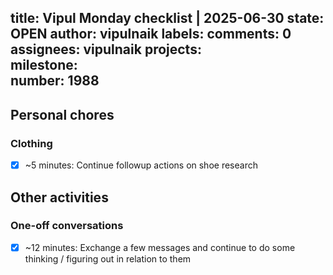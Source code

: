 title:	Vipul Monday checklist | 2025-06-30
state:	OPEN
author:	vipulnaik
labels:	
comments:	0
assignees:	vipulnaik
projects:	
milestone:	
number:	1988
--
## Personal chores

### Clothing

- [x] ~5 minutes: Continue followup actions on shoe research

## Other activities

### One-off conversations

- [x] ~12 minutes: Exchange a few messages and continue to do some thinking / figuring out in relation to them

